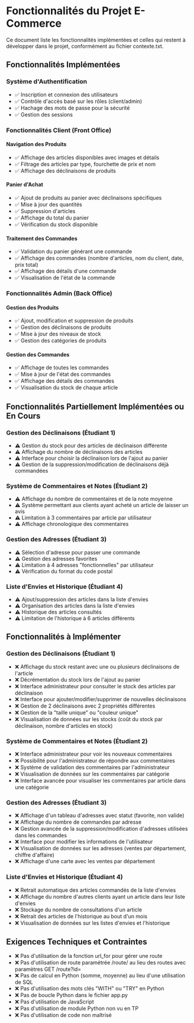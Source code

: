 # Fonctionnalités du Projet E-Commerce

Ce document liste les fonctionnalités implémentées et celles qui restent à développer dans le projet, conformément au fichier contexte.txt.

## Fonctionnalités Implémentées

### Système d'Authentification
- ✅ Inscription et connexion des utilisateurs
- ✅ Contrôle d'accès basé sur les rôles (client/admin)
- ✅ Hachage des mots de passe pour la sécurité
- ✅ Gestion des sessions

### Fonctionnalités Client (Front Office)

#### Navigation des Produits
- ✅ Affichage des articles disponibles avec images et détails
- ✅ Filtrage des articles par type, fourchette de prix et nom
- ✅ Affichage des déclinaisons de produits

#### Panier d'Achat
- ✅ Ajout de produits au panier avec déclinaisons spécifiques
- ✅ Mise à jour des quantités
- ✅ Suppression d'articles
- ✅ Affichage du total du panier
- ✅ Vérification du stock disponible

#### Traitement des Commandes
- ✅ Validation du panier générant une commande
- ✅ Affichage des commandes (nombre d'articles, nom du client, date, prix total)
- ✅ Affichage des détails d'une commande
- ✅ Visualisation de l'état de la commande

### Fonctionnalités Admin (Back Office)

#### Gestion des Produits
- ✅ Ajout, modification et suppression de produits
- ✅ Gestion des déclinaisons de produits
- ✅ Mise à jour des niveaux de stock
- ✅ Gestion des catégories de produits

#### Gestion des Commandes
- ✅ Affichage de toutes les commandes
- ✅ Mise à jour de l'état des commandes
- ✅ Affichage des détails des commandes
- ✅ Visualisation du stock de chaque article

## Fonctionnalités Partiellement Implémentées ou En Cours

### Gestion des Déclinaisons (Étudiant 1)
- ⚠️ Gestion du stock pour des articles de déclinaison différente
- ⚠️ Affichage du nombre de déclinaisons des articles
- ⚠️ Interface pour choisir la déclinaison lors de l'ajout au panier
- ⚠️ Gestion de la suppression/modification de déclinaisons déjà commandées

### Système de Commentaires et Notes (Étudiant 2)
- ⚠️ Affichage du nombre de commentaires et de la note moyenne
- ⚠️ Système permettant aux clients ayant acheté un article de laisser un avis
- ⚠️ Limitation à 3 commentaires par article par utilisateur
- ⚠️ Affichage chronologique des commentaires

### Gestion des Adresses (Étudiant 3)
- ⚠️ Sélection d'adresse pour passer une commande
- ⚠️ Gestion des adresses favorites
- ⚠️ Limitation à 4 adresses "fonctionnelles" par utilisateur
- ⚠️ Vérification du format du code postal

### Liste d'Envies et Historique (Étudiant 4)
- ⚠️ Ajout/suppression des articles dans la liste d'envies
- ⚠️ Organisation des articles dans la liste d'envies
- ⚠️ Historique des articles consultés
- ⚠️ Limitation de l'historique à 6 articles différents

## Fonctionnalités à Implémenter

### Gestion des Déclinaisons (Étudiant 1)
- ❌ Affichage du stock restant avec une ou plusieurs déclinaisons de l'article
- ❌ Décrémentation du stock lors de l'ajout au panier
- ❌ Interface administrateur pour consulter le stock des articles par déclinaison
- ❌ Interface pour ajouter/modifier/supprimer de nouvelles déclinaisons
- ❌ Gestion de 2 déclinaisons avec 2 propriétés différentes
- ❌ Gestion de la "taille unique" ou "couleur unique"
- ❌ Visualisation de données sur les stocks (coût du stock par déclinaison, nombre d'articles en stock)

### Système de Commentaires et Notes (Étudiant 2)
- ❌ Interface administrateur pour voir les nouveaux commentaires
- ❌ Possibilité pour l'administrateur de répondre aux commentaires
- ❌ Système de validation des commentaires par l'administrateur
- ❌ Visualisation de données sur les commentaires par catégorie
- ❌ Interface avancée pour visualiser les commentaires par article dans une catégorie

### Gestion des Adresses (Étudiant 3)
- ❌ Affichage d'un tableau d'adresses avec statut (favorite, non valide)
- ❌ Affichage du nombre de commandes par adresse
- ❌ Gestion avancée de la suppression/modification d'adresses utilisées dans les commandes
- ❌ Interface pour modifier les informations de l'utilisateur
- ❌ Visualisation de données sur les adresses (ventes par département, chiffre d'affaire)
- ❌ Affichage d'une carte avec les ventes par département

### Liste d'Envies et Historique (Étudiant 4)
- ❌ Retrait automatique des articles commandés de la liste d'envies
- ❌ Affichage du nombre d'autres clients ayant un article dans leur liste d'envies
- ❌ Stockage du nombre de consultations d'un article
- ❌ Retrait des articles de l'historique au bout d'un mois
- ❌ Visualisation de données sur les listes d'envies et l'historique

## Exigences Techniques et Contraintes

- ❌ Pas d'utilisation de la fonction url_for pour gérer une route
- ❌ Pas d'utilisation de route paramétrée /route/<id> au lieu des routes avec paramètres GET /route?id=
- ❌ Pas de calcul en Python (somme, moyenne) au lieu d'une utilisation de SQL
- ❌ Pas d'utilisation des mots clés "WITH" ou "TRY" en Python
- ❌ Pas de boucle Python dans le fichier app.py
- ❌ Pas d'utilisation de JavaScript
- ❌ Pas d'utilisation de module Python non vu en TP
- ❌ Pas d'utilisation de code non maîtrisé
